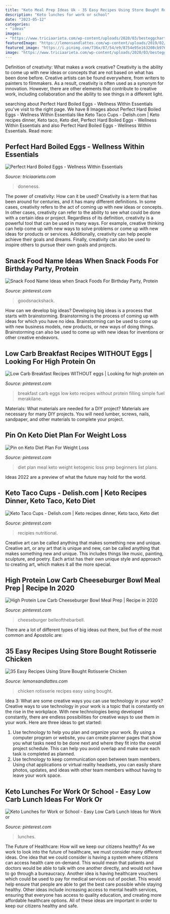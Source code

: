 ```yaml
---
title: "Keto Meal Prep Ideas Uk - 35 Easy Recipes Using Store Bought Rotisserie Chicken"
description: "Keto lunches for work or school"
date: "2023-05-12"
categories:
- "ideas"
images:
- "https://www.triciaarieta.com/wp-content/uploads/2020/03/besteggchart-768x1024.jpg"
featuredImage: "https://lemonsandlattes.com/wp-content/uploads/2019/02/easy-rotisserie-chicken-recipes-featured.jpg"
featured_image: "https://i.pinimg.com/736x/87/54/e9/8754e95e163208cb976378859dc2ea30.jpg"
image: "https://www.triciaarieta.com/wp-content/uploads/2020/03/besteggchart-768x1024.jpg"
---
```



Definition of creativity: What makes a work creative?
Creativity is the ability to come up with new ideas or concepts that are not based on what has been done before. Creative artists can be found everywhere, from writers to painters to filmmakers. As a result, creativity is often used as a synonym for innovation. However, there are other elements that contribute to creative work, including collaboration and the ability to see things in a different light.

	

		
searching about Perfect Hard Boiled Eggs - Wellness Within Essentials you've visit to the right page. We have 8 Images about Perfect Hard Boiled Eggs - Wellness Within Essentials like Keto Taco Cups - Delish.com | Keto recipes dinner, Keto taco, Keto diet, Perfect Hard Boiled Eggs - Wellness Within Essentials and also Perfect Hard Boiled Eggs - Wellness Within Essentials. Read more:
		
    
## Perfect Hard Boiled Eggs - Wellness Within Essentials

<img loading=lazy src="https://www.triciaarieta.com/wp-content/uploads/2020/03/besteggchart-768x1024.jpg" onerror="this.onerror=null;this.src='https://tse4.mm.bing.net/th?id=OIP.XFeku3s9rJamutdWwdPymgHaJ4&amp;pid=15.1';" alt="Perfect Hard Boiled Eggs - Wellness Within Essentials">

_Source: triciaarieta.com_

>doneness. 

	

The power of creativity: How can it be used?
Creativity is a term that has been around for centuries, and it has many different definitions. In some cases, creativity refers to the act of coming up with new ideas or concepts. In other cases, creativity can refer to the ability to see what could be done with a certain idea or project. Regardless of its definition, creativity is a powerful tool that can be used in many ways. For example, creative thinking can help come up with new ways to solve problems or come up with new ideas for products or services. Additionally, creativity can help people achieve their goals and dreams. Finally, creativity can also be used to inspire others to pursue their own goals and projects.

    
## Snack Food Name Ideas When Snack Foods For Birthday Party, Protein

<img loading=lazy src="https://i.pinimg.com/736x/87/54/e9/8754e95e163208cb976378859dc2ea30.jpg" onerror="this.onerror=null;this.src='https://tse1.mm.bing.net/th?id=OIP.sjTD5o2RisK_oP1E51HL3wAAAA&amp;pid=15.1';" alt="Snack Food Name Ideas when Snack Foods For Birthday Party, Protein">

_Source: pinterest.com_

>goodsnackshack. 

	

How can we develop big ideas?
Developing big ideas is a process that starts with brainstorming. Brainstorming is the process of coming up with ideas for which you have no idea. Brainstorming can be used to come up with new business models, new products, or new ways of doing things. Brainstorming can also be used to come up with new ideas for inventions or other creative endeavors.

    
## Low Carb Breakfast Recipes WITHOUT Eggs | Looking For High Protein On

<img loading=lazy src="https://i.pinimg.com/736x/3e/e9/b5/3ee9b5710882cc786b740d1a6ef4a455.jpg" onerror="this.onerror=null;this.src='https://tse4.mm.bing.net/th?id=OIP.JWNxkcl2QFvZ7jKrmVkTEQHaLH&amp;pid=15.1';" alt="Low Carb Breakfast Recipes WITHOUT eggs | Looking for high protein on">

_Source: pinterest.com_

>breakfast carb eggs low keto recipes without protein filling simple fuel merakilane. 

	

Materials: What materials are needed for a DIY project?
Materials are necessary for many DIY projects. You will need lumber, screws, nails, sandpaper, and other materials to complete your project.

    
## Pin On Keto Diet Plan For Weight Loss

<img loading=lazy src="https://i.pinimg.com/736x/97/3b/7c/973b7cecc292cefa4da9ab9253f07915.jpg" onerror="this.onerror=null;this.src='https://tse1.mm.bing.net/th?id=OIP.6xNzh3UBdeCqHiezu5AyLAHaO0&amp;pid=15.1';" alt="Pin on Keto Diet Plan For Weight Loss">

_Source: pinterest.com_

>diet plan meal keto weight ketogenic loss prep beginners list plans. 

	

Ideas 2022 are a preview of what the future may hold for the world.

    
## Keto Taco Cups - Delish.com | Keto Recipes Dinner, Keto Taco, Keto Diet

<img loading=lazy src="https://i.pinimg.com/736x/a5/08/fa/a508fa564969bba53b278ab3ed2d5e1a.jpg" onerror="this.onerror=null;this.src='https://tse3.mm.bing.net/th?id=OIP.nlz3uVR3a-7r4DuYkyYn-QHaLH&amp;pid=15.1';" alt="Keto Taco Cups - Delish.com | Keto recipes dinner, Keto taco, Keto diet">

_Source: pinterest.com_

>recipies nutritional. 

	

Creative art can be called anything that makes something new and unique.
Creative art, or any art that is unique and new, can be called anything that makes something new and unique. This includes things like music, painting, sculpture, and poetry. Each artist has their own unique style and approach to creating art, which makes it all the more special.

    
## High Protein Low Carb Cheeseburger Bowl Meal Prep | Recipe In 2020

<img loading=lazy src="https://i.pinimg.com/736x/da/ca/39/daca39cdc86444e7865693d01bc15a4d.jpg" onerror="this.onerror=null;this.src='https://tse1.mm.bing.net/th?id=OIP.o1SKHRS9Mga-xrB2m0pAOwHaLG&amp;pid=15.1';" alt="High Protein Low Carb Cheeseburger Bowl Meal Prep | Recipe in 2020">

_Source: pinterest.com_

>cheeseburger belleofthebarbell. 

	

There are a lot of different types of big ideas out there, but five of the most common and Apostolic are: 

    
## 35 Easy Recipes Using Store Bought Rotisserie Chicken

<img loading=lazy src="https://lemonsandlattes.com/wp-content/uploads/2019/02/easy-rotisserie-chicken-recipes-featured.jpg" onerror="this.onerror=null;this.src='https://tse2.mm.bing.net/th?id=OIP.RDSDsKemX9wRSMUkkPz4JwHaJz&amp;pid=15.1';" alt="35 Easy Recipes Using Store Bought Rotisserie Chicken">

_Source: lemonsandlattes.com_

>chicken rotisserie recipes easy using bought. 

	

Idea 3: What are some creative ways you can use technology in your work?
Creative ways to use technology in your work is a topic that is constantly on the rise in the workplace. With new technologies being developed constantly, there are endless possibilities for creative ways to use them in your work. Here are three ideas to get started: 
1. Use technology to help you plan and organize your work. By using a computer program or website, you can create planner pages that show you what tasks need to be done next and where they fit into the overall project schedule. This can help you avoid overlap and make sure each task is completed as planned. 
2. Use technology to keep communication open between team members. Using chat applications or virtual reality headsets, you can easily share photos, updates, and ideas with other team members without having to leave your work space.

    
## Keto Lunches For Work Or School - Easy Low Carb Lunch Ideas For Work Or

<img loading=lazy src="https://i.pinimg.com/736x/d1/42/6b/d1426b5b6b7c7e7b25794eeaef2712ec.jpg" onerror="this.onerror=null;this.src='https://tse1.mm.bing.net/th?id=OIP.l1R6jWn6x1YGZsfUNreTOwHaI4&amp;pid=15.1';" alt="Keto Lunches for Work or School - Easy Low Carb Lunch Ideas for Work or">

_Source: pinterest.com_

>lunches. 

	

The Future of Healthcare: How will we keep our citizens healthy?
As we work to look into the future of healthcare, we must consider many different ideas. One idea that we could consider is having a system where citizens can access health care on-demand. This would mean that patients and doctors would be able to talk with one another directly, and would not have to go through a bureaucracy. Another idea is having healthcare vouchers which could be used to pay for medical services out of pocket. This would help ensure that people are able to get the best care possible while staying healthy. Other ideas include increasing access to mental health services, ensuring that everyone has access to quality education, and creating more affordable healthcare options. All of these ideas are important in order to keep our citizens healthy and safe.

